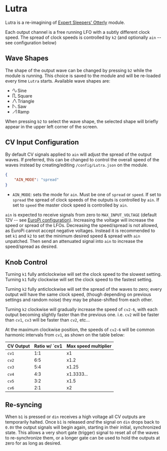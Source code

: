 # Lutra

Lutra is a re-imagining of [Expert Sleepers' Otterly](https://expert-sleepers.co.uk/otterley.html) module.

Each output channel is a free running LFO with a subtly different clock speed. The spread of clock speeds is controlled
by `k2` (and optionally `ain` -- see configuration below)

## Wave Shapes

The shape of the output wave can be changed by pressing `b2` while the module is running. This choice is saved to
the module and will be re-loaded every time `Lutra` starts. Available wave shapes are:
- ![Sine Wave](./lutra-docs/wave_sine.png) Sine
- ![Square Wave](./lutra-docs/wave_square.png) Square
- ![Triangle Wave](./lutra-docs/wave_triangle.png) Triangle
- ![Saw Wave](./lutra-docs/wave_saw.png) Saw
- ![Ramp Wave](./lutra-docs/wave_ramp.png) Ramp

When pressing `b2` to select the wave shape, the selected shape will briefly appear in the upper left corner of the
screen.

## CV Input Configuration

By default CV signals applied to `ain` will adjust the spread of the output waves.  If preferred, this can be changed
to control the overall speed of the waves instead by creating/editing `/config/Lutra.json` on the module.

```json
{
    "AIN_MODE": "spread"
}
```

- `AIN_MODE`: sets the mode for `ain`. Must be one of `spread` or `speed`.  If set to `spread` the spread of clock
  speeds of the outputs is controlled by `ain`.  If set to `speed` the master clock speed is controlled by `ain`.

`ain` is expected to receive signals from zero to `MAX_INPUT_VOLTAGE` (default 12V -- see
[EuroPi configuration](/software/CONFIGURATION.md)).  Increasing the voltage will increase the speed or spread of
the LFOs.  Decreasing the speed/spread is not allowed, as EuroPi cannot accept negative voltages.  Instead it is
recommended to set `k1` and `k2` to set the minimum desired speed & spread with `ain` unpatched. Then send an
attenuated signal into `ain` to increase the speed/spread as desired.

## Knob Control

Turning `k1` fully anticlockwise will set the clock speed to the slowest setting. Turning `k1` fully clockwise will set
the clock speed to the fastest setting.

Turning `k2` fully anticlockwise will set the spread of the waves to zero; every output will have the same clock speed,
(though depending on previous settings and random noise) they may be phase-shifted from each other.

Turning `k2` clockwise will gradually increase the speed of `cv2-6`, with each output becoming slightly faster than
the previous one. i.e. `cv2` will be faster than `cv1`, `cv3` will be faster than `cv2`, etc...

At the maximum clockwise position, the speeds of `cv2-6` will be common harmonic intervals from `cv1`, as shown on the
table below:

| CV Output | Ratio w/ `cv1 | Max speed multiplier |
|-----------|---------------|----------------------|
| `cv1`     | 1:1           | x1                   |
| `cv2`     | 6:5           | x1.2                 |
| `cv3`     | 5:4           | x1.25                |
| `cv4`     | 4:3           | x1.3333...           |
| `cv5`     | 3:2           | x1.5                 |
| `cv6`     | 2:1           | x2                   |

## Re-syncing

When `b1` is pressed or `din` receives a high voltage all CV outputs are temporarily halted. Once `b1` is released
_and_ the signal on `din` drops back to `0.0V` the output signals will begin again, starting in their initial,
synchronized state. This allows a very short gate (trigger) signal to reset all of the waves to re-synchronize them,
or a longer gate can be used to hold the outputs at zero for as long as desired.
